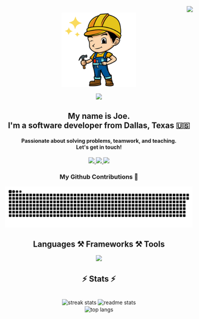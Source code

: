 <img align="right" src="https://visitor-badge.laobi.icu/badge?page_id=joeoverflowcode.joeoverflowcode" />
<br/>
<div align=center>
<img src="https://github.com/joeoverflowcode/joeoverflowcode/blob/main/readme.png" width="200"/>
</div>
<p align="center">
    <img src="https://readme-typing-svg.herokuapp.com/?font=Righteous&size=35&center=true&vCenter=true&width=500&height=80&duration=4000&lines=Hey+There!+👋;;" />
</p>

<h2 align="center">My name is Joe. <br/>I'm a software developer from Dallas, Texas 🇺🇸
<br/>
</h2>

<h4 align="center">
Passionate about solving problems, teamwork, and teaching.<br/> Let's get in touch!

</h4>

<div align="center"> 
    <a href="https://joeoverflowcode.github.io/" target="_blank">
     <img src="https://img.shields.io/badge/Portfolio-FF5722?style=for-the-badge&logo=todoist&logoColor=white" target="_blank" /> 
  </a>
  <a href="mailto:aguado.joe@gmail.com">
    <img src="https://img.shields.io/badge/Gmail-333333?style=for-the-badge&logo=gmail&logoColor=red" />
  </a>
    <a href="https://www.linkedin.com/in/joeaguado/" target="_blank">
    <img src="https://img.shields.io/badge/LinkedIn-0077B5?style=for-the-badge&logo=linkedin&logoColor=white" target="_blank" />
  </a>
  </div>



  <h3 align='center'> My Github Contributions 🐍</h3>
  <img alt="snake eating my contributions" src="https://raw.githubusercontent.com/joeoverflowcode/joeoverflowcode/output/github-contribution-grid-snake.svg" />
<h2 align="center">Languages ⚒️ Frameworks ⚒️ Tools </h2>
<div align="center">
    <img src="https://skillicons.dev/icons?i=react,javascript,typescript,html,css,java,nextjs,tailwind,python,bootstrap,mongodb,figma,express,postgresql,rust,vercel,appwrite,postman,remix,redux,vite,&perline=8" />
</div>

<h2 align="center">⚡ Stats ⚡</h2>
<br>
<div align=center>
  <img width=390 src="https://github-readme-streak-stats-joeoverflowcode.vercel.app/?user=joeoverflowcode&count_private=true&theme=react&border_radius=10" alt="streak stats"/>
  <img width=390 src="https://github-readme-stats-joeoverflowcode.vercel.app/api?username=joeoverflowcode&count_private=true&show_icons=true&theme=react&rank_icon=github&border_radius=10" alt="readme stats" />
  <br/>
  <img width=325 align="center" src="https://github-readme-stats-joeoverflowcode.vercel.app/api/top-langs/?username=joeoverflowcode&hide=HTML&langs_count=8&layout=compact&theme=react&border_radius=10&size_weight=0.5&count_weight=0.5&exclude_repo=github-readme-stats" alt="top langs" />
</div>


<!-- [![My Skills](https://skillicons.dev/icons?i=react,javascript,python,next,typescript,tailwind,html,css,java,nodejs,figma,&theme=dark&perline=4)](https://skillicons.dev) -->


<!---
joeoverflowcode/joeoverflowcode is a ✨ special ✨ repository because its `README.md` (this file) appears on your GitHub profile.
You can click the Preview link to take a look at your changes.
--->
